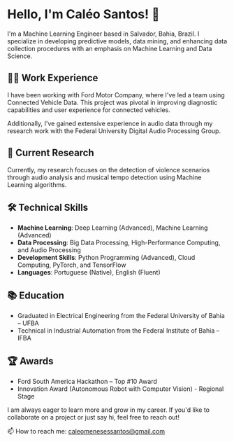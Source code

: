 # Hello, I'm Caléo Santos! 👋 

I'm a Machine Learning Engineer based in Salvador, Bahia, Brazil. I specialize in developing predictive models, data mining, and enhancing data collection procedures with an emphasis on Machine Learning and Data Science.

## 🧑‍💻 Work Experience

I have been working with Ford Motor Company, where I've led a team using Connected Vehicle Data. This project was pivotal in improving diagnostic capabilities and user experience for connected vehicles.

Additionally, I've gained extensive experience in audio data through my research work with the Federal University Digital Audio Processing Group. 

## 🔭 Current Research 

Currently, my research focuses on the detection of violence scenarios through audio analysis and musical tempo detection using Machine Learning algorithms. 

## 🛠️ Technical Skills

* **Machine Learning**: Deep Learning (Advanced), Machine Learning (Advanced)
* **Data Processing**: Big Data Processing, High-Performance Computing, and Audio Processing
* **Development Skills**: Python Programming (Advanced), Cloud Computing, PyTorch, and TensorFlow
* **Languages**: Portuguese (Native), English (Fluent)

## 📚 Education

* Graduated in Electrical Engineering from the Federal University of Bahia – UFBA
* Technical in Industrial Automation from the Federal Institute of Bahia – IFBA

## 🏆 Awards

* Ford South America Hackathon – Top #10 Award
* Innovation Award (Autonomous Robot with Computer Vision) - Regional Stage

I am always eager to learn more and grow in my career. If you'd like to collaborate on a project or just say hi, feel free to reach out!

📫 How to reach me: [caleomenesessantos@gmail.com](mailto:caleomenesessantos@gmail.com)

